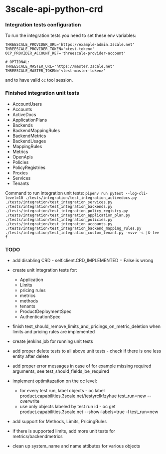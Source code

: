 # 3scale-api-python-crd

### Integration tests configuration

To run the integration tests you need to set these env variables:
```
THREESCALE_PROVIDER_URL='https://example-admin.3scale.net'
THREESCALE_PROVIDER_TOKEN='<test-token>'
OCP_PROVIDER_ACCOUNT_REF='threescale-provider-account'

# OPTIONAL:
THREESCALE_MASTER_URL='https://master.3scale.net'
THREESCALE_MASTER_TOKEN='<test-master-token>'
```

and to have valid `oc` tool session.

### Finished integration unit tests

- AccountUsers
- Accounts
- ActiveDocs
- ApplicationPlans
- Backends
- BackendMappingRules
- BackendMetrics
- BackendUsages
- MappingRules
- Metrics
- OpenApis
- Policies
- PolicyRegistries
- Proxies
- Services
- Tenants

Command to run integration unit tests: `pipenv run pytest --log-cli-level=10 ./tests/integration/test_integration_activedocs.py ./tests/integration/test_integration_services.py ./tests/integration/test_integration_backends.py ./tests/integration/test_integration_policy_registry.py ./tests/integration/test_integration_application_plan.py ./tests/integration/test_integration_policies.py ./tests/integration/test_integration_accounts.py ./tests/integration/test_integration_backend_mapping_rules.py ./tests/integration/test_integration_custom_tenant.py -vvvv -s |& tee f`
 
### TODO

- add disabling CRD - self.client.CRD_IMPLEMENTED = False is wrong
- create unit integration tests for:
  - Application
  - Limits
  - pricing rules
  - metrics
  - methods
  - tenants
  - ProductDeploymentSpec
  - AuthenticationSpec

- finish test_should_remove_limits_and_pricings_on_metric_deletion when limits and pricing rules are implemented
- create jenkins job for running unit tests
- add proper delete tests to all above unit tests - check if there is one less entity after delete
- add proper error messages in case of for example missing required arguments, see test_should_fields_be_required 
- implement optimitazation on the oc level:
  - for every test run, label objects - oc label product.capabilities.3scale.net/testyrclkfzyhue test_run=new --overwrite
  - use only objects labeled by test run id - oc get product.capabilities.3scale.net --show-labels=true -l test_run=new
- add support for Methods, Limits, PricingRules
- if there is supported limits, add more unit tests for metrics/backendmetrics
- clean up system_name and name attibutes for various objects
